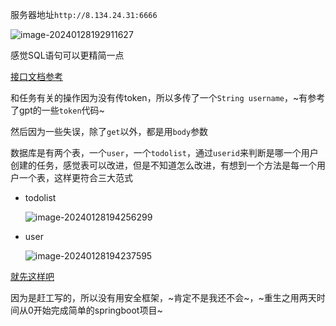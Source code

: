 服务器地址`http://8.134.24.31:6666`

![image-20240128192911627](https://s2.loli.net/2024/01/28/FPHflSvNqhIe6gp.png)

感觉SQL语句可以更精简一点

[接口文档参考](https://apifox.com/apidoc/shared-dfe01168-cd9f-4278-b88f-3e01b439ea4e)

和任务有关的操作因为没有传token，所以多传了一个`String username`，~有参考了gpt的一些`token`代码~

然后因为一些失误，除了`get`以外，都是用`body`参数

数据库是有两个表，一个`user`，一个`todolist`，通过`userid`来判断是哪一个用户创建的任务，感觉表可以改进，但是不知道怎么改进，有想到一个方法是每一个用户一个表，这样更符合三大范式

- todolist

  ![image-20240128194256299](https://s2.loli.net/2024/01/28/5ITQJ79wBUslpgF.png)

- user

  ![image-20240128194237595](https://s2.loli.net/2024/01/28/wTLK6Dn5I7VyqAN.png)

[就先这样吧](https://github.com/qsADXS/todolist "肯定不是不想写其他的")

因为是赶工写的，所以没有用安全框架，~肯定不是我还不会~，~重生之用两天时间从0开始完成简单的springboot项目~
